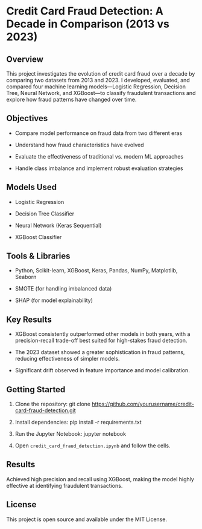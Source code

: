 # Credit Card Fraud Detection: A Decade in Comparison (2013 vs 2023)

## Overview

This project investigates the evolution of credit card fraud over a decade by comparing two 
datasets from 2013 and 2023. I developed, evaluated, and compared four machine 
learning models—Logistic Regression, Decision Tree, Neural Network, and XGBoost—to 
classify fraudulent transactions and explore how fraud patterns have changed over time.

## Objectives

- Compare model performance on fraud data from two different eras

- Understand how fraud characteristics have evolved

- Evaluate the effectiveness of traditional vs. modern ML approaches

- Handle class imbalance and implement robust evaluation strategies

## Models Used

- Logistic Regression

- Decision Tree Classifier

- Neural Network (Keras Sequential)

- XGBoost Classifier

## Tools & Libraries

- Python, Scikit-learn, XGBoost, Keras, Pandas, NumPy, Matplotlib, Seaborn

- SMOTE (for handling imbalanced data)

- SHAP (for model explainability)

## Key Results


- XGBoost consistently outperformed other models in both years, with a precision-recall 
trade-off best suited for high-stakes fraud detection.

- The 2023 dataset showed a greater sophistication in fraud patterns, reducing 
effectiveness of simpler models.

- Significant drift observed in feature importance and model calibration.

## Getting Started

1. Clone the repository:
  git clone https://github.com/yourusername/credit-card-fraud-detection.git

2. Install dependencies:
   pip install -r requirements.txt

3. Run the Jupyter Notebook:
  jupyter notebook

4. Open `credit_card_fraud_detection.ipynb` and follow the cells.

## Results

Achieved high precision and recall using XGBoost, making the model highly effective at identifying fraudulent transactions.

## License

This project is open source and available under the MIT License.
 
